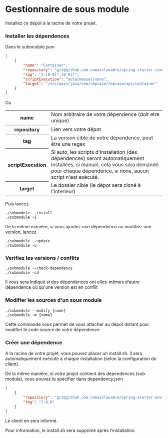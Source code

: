# Gestionnaire de sous module

Installez ce dépot à la racine de votre projet.

### Installer les dépendences

Dans le submodule.json

```json
[
    {
        "name": "Container",
        "repository": "git@github.com:romainlavabre/spring-starter-container.git",
        "tag": "1.[0-9]*.[0-9]*",
        "scriptExecution": "auto|manual|none",
        "target": "/src/main/java/com/replace/replace/api/container"
    }
]
```

Ou 

<table>
    <tr>
        <th>name</th>
        <td>Nom arbitraire de votre dépendence (doit etre unique)</td>
    </tr>
    <tr>
        <th>repository</th>
        <td>Lien vers votre dépot</td>
    </tr>
    <tr>
        <th>tag</th>
        <td>La version cible de votre dépendence, peut être une regex</td>
    </tr>
    <tr>
        <th>scriptExecution</th>
        <td>
            Si auto, les scripts d'installation (des dépendences) seront automatiquement installées, si manuel, cela vous sera demandé pour chaque dépendence, si none, aucun script n'est exécuté.
        </td>
    </tr>
    <tr>
        <th>target</th>
        <td>Le dossier cible (le dépot sera cloné à l'interieur)</td>
    </tr>
</table>

Puis lancez 

```shell script
./submodule --install
./submodule -i
```

De la même manière, si vous ajoutez une dépendence ou modifiez une version, lancez

```shell script
./submodule --update
./submodule -u
```  

### Verifiez les versions / conflits

```shell script
./submodule --check-dependency
./submodule -cd
```  

Il vous sera indiqué si des dépendences ont elles-mêmes d'autre dépendence ou qu'une version est en conflit

### Modifier les sources d'un sous module

```shell script
./submodule --modify {name}
./submodule -m {name}
```  

Cette commande vous permet de vous attacher au dépot distant pour modifier le code source de votre dépendence

### Créer une dépendence

A la racine de votre projet, vous pouvez placer un install.sh.
Il sera automatiquement exécuté a chaque installation (selon la configuration du client).

De la même manière, si votre projet contient des dépendences (sub module), vous pouvez le spécifier dans dependency.json

```json
[
    {
        "repository": "git@github.com:romainlavabre/spring-starter-environment.git",
        "tag": "1.0.0"
    }
]
```

Le client en sera informé.

Pour information, le install.sh sera supprimé après l'installation.